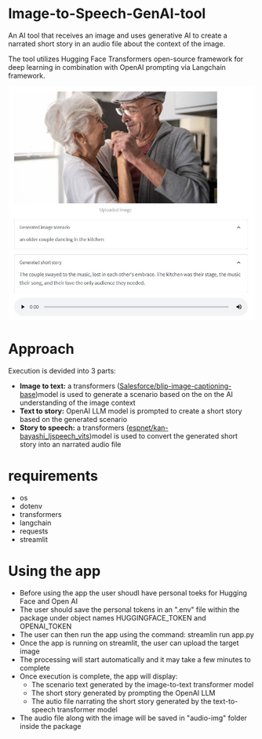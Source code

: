 # Image-to-Speech-GenAI-tool

An AI tool that receives an image and uses generative AI to create a narrated short story in an audio file about the context of the image.

The tool utilizes Hugging Face Transformers open-source framework for deep learning in combination with OpenAI prompting via Langchain framework.

![](audio-img/app-snapshot.jpg)

# Approach

Execution is devided into 3 parts:
- **Image to text:**
  a transformers ([Salesforce/blip-image-captioning-base](https://huggingface.co/Salesforce/blip-image-captioning-base))model is used to generate a scenario based on the on the AI understanding of the image context
- **Text to story:**
  OpenAI LLM model is prompted to create a short story based on the generated scenario
- **Story to speech:**
  a transformers ([espnet/kan-bayashi_ljspeech_vits](https://huggingface.co/espnet/kan-bayashi_ljspeech_vits))model is used to convert the generated short story into an narrated audio file

# requirements

- os
- dotenv
- transformers
- langchain
- requests
- streamlit

# Using the app

- Before using the app the user shoudl have personal toeks for Hugging Face and Open AI
- The user should save the personal tokens in an ".env" file within the package under object names HUGGINGFACE_TOKEN and OPENAI_TOKEN
- The user can then run the app using the command: streamlin run app.py
- Once the app is running on streamlit, the user can upload the target image
- The processing will start automatically and it may take a few minutes to complete
- Once execution is complete, the app will display:
  - The scenario text generated by the image-to-text transformer model
  - The short story generated by prompting the OpenAI LLM
  - The autio file narrating the short story generated by the text-to-speech transformer model
- The audio file along with the image will be saved in "audio-img" folder inside the package

